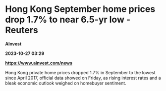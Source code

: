 # Hong Kong September home prices drop 1.7% to near 6.5-yr low - Reuters
**AInvest**

**2023-10-27 03:29**

**https://www.ainvest.com/news**

Hong Kong private home prices dropped 1.7% in September to the lowest since April 2017, official data showed on Friday, as rising interest rates and a bleak economic outlook weighed on homebuyer sentiment.